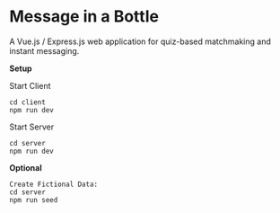 # Message in a Bottle
A Vue.js / Express.js web application for quiz-based matchmaking and instant messaging.

__Setup__

Start Client
```
cd client
npm run dev
```
Start Server
```
cd server
npm run dev
```

__Optional__
```
Create Fictional Data:
cd server
npm run seed
```
